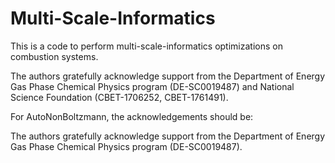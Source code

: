 # Multi-Scale-Informatics

This is a code to perform multi-scale-informatics optimizations on combustion systems.

The authors gratefully acknowledge support from the Department of Energy Gas Phase Chemical Physics program (DE-SC0019487) and National Science Foundation (CBET-1706252, CBET-1761491).

For AutoNonBoltzmann, the acknowledgements should be:

The authors gratefully acknowledge support from the Department of Energy Gas Phase Chemical Physics program (DE-SC0019487).


